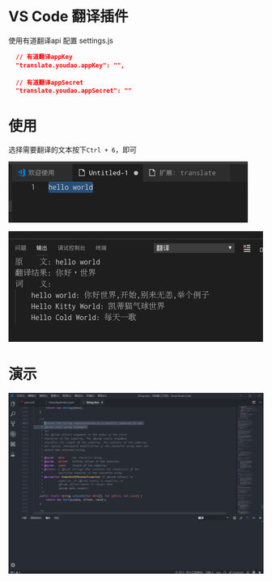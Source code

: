 # VS Code 翻译插件
使用有道翻译api 配置 settings.js
```json
  // 有道翻译appKey
  "translate.youdao.appKey": "",

  // 有道翻译appSecret
  "translate.youdao.appSecret": ""
```

# 使用
选择需要翻译的文本按下`Ctrl + 6`，即可

![选择文本](images/select.png)

![选择文本](images/output.png)

# 演示

![演示](images/1.gif)